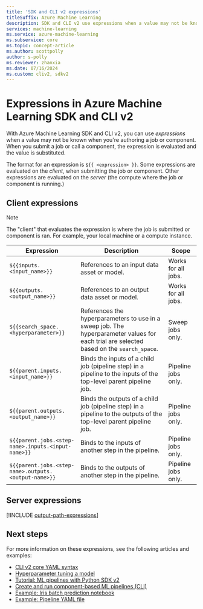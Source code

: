```yaml
---
title: 'SDK and CLI v2 expressions'
titleSuffix: Azure Machine Learning
description: SDK and CLI v2 use expressions when a value may not be known when authoring a job or component.
services: machine-learning
ms.service: azure-machine-learning
ms.subservice: core
ms.topic: concept-article
ms.author: scottpolly
author: s-polly
ms.reviewer: zhanxia
ms.date: 07/16/2024
ms.custom: cliv2, sdkv2
---
```


# Expressions in Azure Machine Learning SDK and CLI v2

With Azure Machine Learning SDK and CLI v2, you can use _expressions_ when a value may not be known when you're authoring a job or component. When you submit a job or call a component, the expression is evaluated and the value is substituted.

The format for an expression is `${{ <expression> }}`. Some expressions are evaluated on the _client_, when submitting the job or component. Other expressions are evaluated on the _server_ (the compute where the job or component is running.)

## Client expressions

> [!NOTE]
> The "client" that evaluates the expression is where the job is submitted or component is ran. For example, your local machine or a compute instance.

| Expression | Description | Scope |
| ---- | ---- | ---- |
| `${{inputs.<input_name>}}` | References to an input data asset or model. | Works for all jobs. |
| `${{outputs.<output_name>}}` | References to an output data asset or model. | Works for all jobs. |
| `${{search_space.<hyperparameter>}}` | References the hyperparameters to use in a sweep job. The hyperparameter values for each trial are selected based on the `search_space`. | Sweep jobs only. |
| `${{parent.inputs.<input_name>}}` | Binds the inputs of a child job (pipeline step) in a pipeline to the inputs of the top-level parent pipeline job. | Pipeline jobs only. |
| `${{parent.outputs.<output_name>}}` | Binds the outputs of a child job (pipeline step) in a pipeline to the outputs of the top-level parent pipeline job. | Pipeline jobs only. |
| `${{parent.jobs.<step-name>.inputs.<input-name>}}` | Binds to the inputs of another step in the pipeline. | Pipeline jobs only. |
| `${{parent.jobs.<step-name>.outputs.<output-name>}}` | Binds to the outputs of another step in the pipeline. | Pipeline jobs only. |

## Server expressions

[!INCLUDE [output-path-expressions](includes/output-path-expressions.md)]

## Next steps

For more information on these expressions, see the following articles and examples:

* [CLI v2 core YAML syntax](reference-yaml-core-syntax.md#expression-syntax-for-configuring-azure-machine-learning-jobs-and-components)
* [Hyperparameter tuning a model](how-to-tune-hyperparameters.md)
* [Tutorial: ML pipelines with Python SDK v2](tutorial-pipeline-python-sdk.md)
* [Create and run component-based ML pipelines (CLI)](how-to-create-component-pipelines-cli.md)
* [Example: Iris batch prediction notebook](https://github.com/Azure/azureml-examples/blob/main/sdk/python/jobs/parallel/2a_iris_batch_prediction/iris_batch_prediction.ipynb)
* [Example: Pipeline YAML file](https://github.com/Azure/azureml-examples/blob/main/cli/jobs/pipelines-with-components/nyc_taxi_data_regression/pipeline.yml)